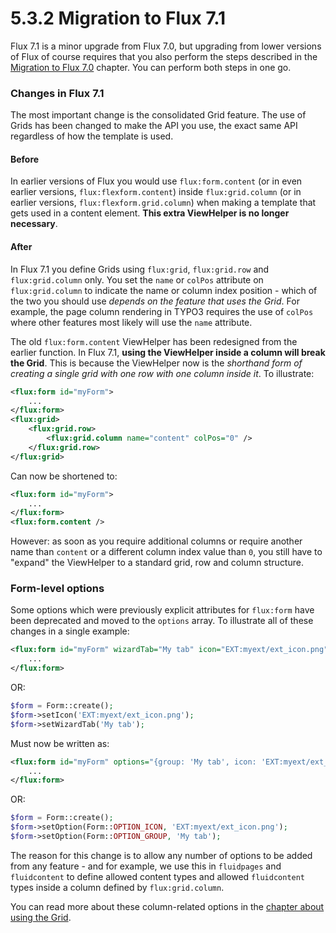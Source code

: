 5.3.2 Migration to Flux 7.1
===========================

Flux 7.1 is a minor upgrade from Flux 7.0, but upgrading from lower versions of Flux of course requires that you also perform the steps described in the [Migration to Flux 7.0](../../5.Appendix/5.3.Migration/5.3.2.MigrationToFlux7.md) chapter. You can perform both steps in one go.

### Changes in Flux 7.1

The most important change is the consolidated Grid feature. The use of Grids has been changed to make the API you use, the exact same API regardless of how the template is used.

#### Before

In earlier versions of Flux you would use `flux:form.content` (or in even earlier versions, `flux:flexform.content`) inside `flux:grid.column` (or in earlier versions, `flux:flexform.grid.column`) when making a template that gets used in a content element. **This extra ViewHelper is no longer necessary**.

#### After

In Flux 7.1 you define Grids using `flux:grid`, `flux:grid.row` and `flux:grid.column` only. You set the `name` or `colPos` attribute on `flux:grid.column` to indicate the name or column index position - which of the two you should use _depends on the feature that uses the Grid_. For example, the page column rendering in TYPO3 requires the use of `colPos` where other features most likely will use the `name` attribute.

The old `flux:form.content` ViewHelper has been redesigned from the earlier function. In Flux 7.1, **using the ViewHelper inside a column will break the Grid**. This is because the ViewHelper now is the _shorthand form of creating a single grid with one row with one column inside it_. To illustrate:

```xml
<flux:form id="myForm">
    ...
</flux:form>
<flux:grid>
    <flux:grid.row>
        <flux:grid.column name="content" colPos="0" />
    </flux:grid.row>
</flux:grid>
```

Can now be shortened to:

```xml
<flux:form id="myForm">
    ...
</flux:form>
<flux:form.content />
```

However: as soon as you require additional columns or require another name than `content` or a different column index value than `0`, you still have to "expand" the ViewHelper to a standard grid, row and column structure.

### Form-level options

Some options which were previously explicit attributes for `flux:form` have been deprecated and moved to the `options` array. To illustrate all of these changes in a single example:

```xml
<flux:form id="myForm" wizardTab="My tab" icon="EXT:myext/ext_icon.png">
    ...
</flux:form>
```

OR:

```php
$form = Form::create();
$form->setIcon('EXT:myext/ext_icon.png');
$form->setWizardTab('My tab');
```

Must now be written as:

```xml
<flux:form id="myForm" options="{group: 'My tab', icon: 'EXT:myext/ext_icon.png'}">
    ...
</flux:form>
```

OR:

```php
$form = Form::create();
$form->setOption(Form::OPTION_ICON, 'EXT:myext/ext_icon.png');
$form->setOption(Form::OPTION_GROUP, 'My tab');
```

The reason for this change is to allow any number of options to be added from any feature - and for example, we use this in `fluidpages` and `fluidcontent` to define allowed content types and allowed `fluidcontent` types inside a column defined by `flux:grid.column`.

You can read more about these column-related options in the [chapter about using the Grid](../../3.Templating/3.2.CreatingTemplateFiles/3.2.5.Grid.md).
